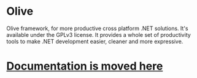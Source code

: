 # Olive
Olive framework, for more productive cross platform .NET solutions. It's available under the GPLv3 license.
It provides a whole set of productivity tools to make .NET development easier, cleaner and more expressive.

# [Documentation is moved here](Docs/README.md)
